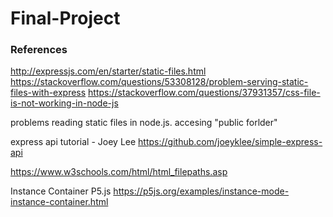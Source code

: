 # Final-Project
### References
http://expressjs.com/en/starter/static-files.html
https://stackoverflow.com/questions/53308128/problem-serving-static-files-with-express
https://stackoverflow.com/questions/37931357/css-file-is-not-working-in-node-js

problems reading static files in node.js. accesing "public forlder"

express api tutorial - Joey Lee https://github.com/joeyklee/simple-express-api

https://www.w3schools.com/html/html_filepaths.asp


Instance Container P5.js https://p5js.org/examples/instance-mode-instance-container.html 
 
